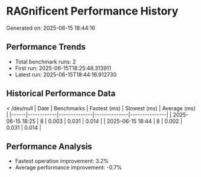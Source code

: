 # RAGnificent Performance History

Generated on: 2025-06-15 18:44:16

## Performance Trends

- Total benchmark runs: 2
- First run: 2025-06-15T18:25:48.313911
- Latest run: 2025-06-15T18:44:16.912730

## Historical Performance Data

 < /dev/null |  Date | Benchmarks | Fastest (ms) | Slowest (ms) | Average (ms) |
|------|------------|--------------|--------------|---------------|
| 2025-06-15 18:25 | 8 | 0.003 | 0.031 | 0.014 |
| 2025-06-15 18:44 | 8 | 0.002 | 0.031 | 0.014 |

## Performance Analysis

- Fastest operation improvement: 3.2%
- Average performance improvement: -0.7%
